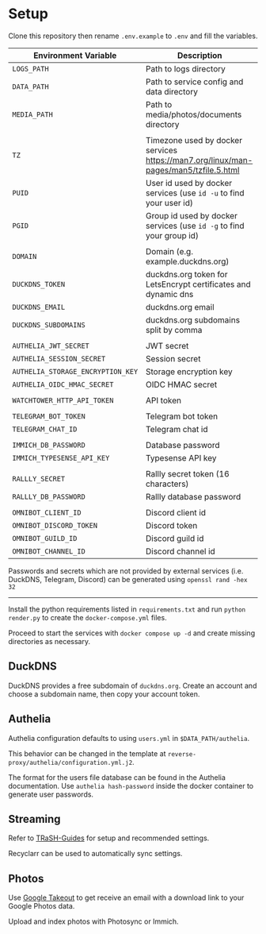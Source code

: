 # Setup

Clone this repository then rename `.env.example` to `.env` and fill the variables.

| Environment Variable | Description                                                                                        |
| --------------------              | ------------------------------------------------------------------------------------- |
| `LOGS_PATH`                       | Path to logs directory                                                                |
| `DATA_PATH`                       | Path to service config and data directory                                             |
| `MEDIA_PATH`                      | Path to media/photos/documents directory                                              |
|                                   |                                                                                       |
| `TZ`                              | Timezone used by docker services https://man7.org/linux/man-pages/man5/tzfile.5.html  |
| `PUID`                            | User id used by docker services (use `id -u` to find your user id)                    |
| `PGID`                            | Group id used by docker services (use `id -g` to find your group id)                  |
|                                   |                                                                                       |
| `DOMAIN`                          | Domain (e.g. example.duckdns.org)                                                     |
| `DUCKDNS_TOKEN`                   | duckdns.org token for LetsEncrypt certificates and dynamic dns                        |
| `DUCKDNS_EMAIL`                   | duckdns.org email                                                                     |
| `DUCKDNS_SUBDOMAINS`              | duckdns.org subdomains split by comma                                                 |
|                                   |                                                                                       |
| `AUTHELIA_JWT_SECRET`             | JWT secret                                                                            |
| `AUTHELIA_SESSION_SECRET`         | Session secret                                                                        |
| `AUTHELIA_STORAGE_ENCRYPTION_KEY` | Storage encryption key                                                                |
| `AUTHELIA_OIDC_HMAC_SECRET`       | OIDC HMAC secret                                                                      |
|                                   |                                                                                       |
| `WATCHTOWER_HTTP_API_TOKEN`       | API token                                                                             |
|                                   |                                                                                       |
| `TELEGRAM_BOT_TOKEN`              | Telegram bot token                                                                    |
| `TELEGRAM_CHAT_ID`                | Telegram chat id                                                                      |
|                                   |                                                                                       |
| `IMMICH_DB_PASSWORD`              | Database password                                                                     |
| `IMMICH_TYPESENSE_API_KEY`        | Typesense API key                                                                     |
|                                   |                                                                                       |
| `RALLLY_SECRET`                   | Rallly secret token (16 characters)                                                   |
| `RALLLY_DB_PASSWORD`              | Rallly database password                                                              |
|                                   |                                                                                       |
| `OMNIBOT_CLIENT_ID`               | Discord client id                                                                     |
| `OMNIBOT_DISCORD_TOKEN`           | Discord token                                                                         |
| `OMNIBOT_GUILD_ID`                | Discord guild id                                                                      |
| `OMNIBOT_CHANNEL_ID`              | Discord channel id                                                                    |

Passwords and secrets which are not provided by external services (i.e. DuckDNS, Telegram, Discord) can be generated using `openssl rand -hex 32`

---

Install the python requirements listed in `requirements.txt` and run `python render.py` to create the `docker-compose.yml` files.

Proceed to start the services with `docker compose up -d` and create missing directories as necessary.

## DuckDNS

DuckDNS provides a free subdomain of `duckdns.org`. Create an account and choose a subdomain name, then copy your account token.

## Authelia

Authelia configuration defaults to using `users.yml` in `$DATA_PATH/authelia`.

This behavior can be changed in the template at `reverse-proxy/authelia/configuration.yml.j2`.

The format for the users file database can be found in the Authelia documentation. Use `authelia hash-password` inside the docker container to generate user passwords.

## Streaming

Refer to [TRaSH-Guides](https://trash-guides.info/) for setup and recommended settings.

Recyclarr can be used to automatically sync settings.

## Photos

Use [Google Takeout](https://takeout.google.com/settings/takeout) to get receive an email with a download link to your Google Photos data.

Upload and index photos with Photosync or Immich.
